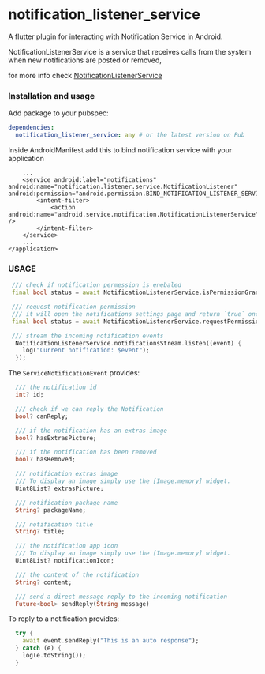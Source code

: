 # notification_listener_service

A flutter plugin for interacting with Notification Service in Android.

NotificationListenerService is a service that receives calls from the system when new notifications are posted or removed,

for more info check [NotificationListenerService](https://developer.android.com/reference/android/service/notification/NotificationListenerService)

### Installation and usage

Add package to your pubspec:

```yaml
dependencies:
  notification_listener_service: any # or the latest version on Pub
```

Inside AndroidManifest add this to bind notification service with your application

```
    ...
    <service android:label="notifications" android:name="notification.listener.service.NotificationListener" android:permission="android.permission.BIND_NOTIFICATION_LISTENER_SERVICE">
        <intent-filter>
            <action android:name="android.service.notification.NotificationListenerService" />
        </intent-filter>
    </service>
    ...
</application>

```

### USAGE

```dart
 /// check if notification permession is enebaled
 final bool status = await NotificationListenerService.isPermissionGranted();

 /// request notification permission
 /// it will open the notifications settings page and return `true` once the permission granted.
 final bool status = await NotificationListenerService.requestPermission();

 /// stream the incoming notification events
  NotificationListenerService.notificationsStream.listen((event) {
    log("Current notification: $event");
  });
```

The `ServiceNotificationEvent` provides:

```dart
  /// the notification id
  int? id;

  /// check if we can reply the Notification
  bool? canReply;

  /// if the notification has an extras image
  bool? hasExtrasPicture;

  /// if the notification has been removed
  bool? hasRemoved;

  /// notification extras image
  /// To display an image simply use the [Image.memory] widget.
  Uint8List? extrasPicture;

  /// notification package name
  String? packageName;

  /// notification title
  String? title;

  /// the notification app icon
  /// To display an image simply use the [Image.memory] widget.
  Uint8List? notificationIcon;

  /// the content of the notification
  String? content;

  /// send a direct message reply to the incoming notification
  Future<bool> sendReply(String message)

```

To reply to a notification provides:

```dart
  try {
    await event.sendReply("This is an auto response");
  } catch (e) {
    log(e.toString());
  }

```